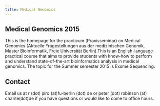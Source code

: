 ```yaml
---
title: Medical Genomics
---
```


Medical Genomics 2015
------------------
This is the homepage for the practicum (Praxisseminar) on Medical Genomics (Aktuelle Fragestellungen aus der medizinischen Genomik, Master Bioinformatik, Freie Universität Berlin).This is an English-language practical course that aims to provide students with know-how to perform and understand state-of-the-art bioinformatics analysis in medical genomics. The topic for the Summer semester 2015 is Exome Sequencing.

Contact
----------------------
Email us at r (dot) piro (at)fu-berlin (dot) de or peter (dot) robinson (at) charite(dot)de if you have questions or would like to come to office hours.
